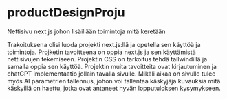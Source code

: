 # productDesignProju
Nettisivu next.js johon lisäillään toimintoja mitä keretään

Trakoituksena olisi luoda projekti next.js:llä ja opetella sen käyttöä ja toimintoja. Projketin tavoitteena on oppia next.js ja sen käyttämistä nettisivujen tekemiseen.
Projektin CSS on tarkoitus tehdä tailwindillä ja samalla oppia sen käyttöä. Projektin muita tavoitteita ovat kirjautuminen ja chatGPT implementaatio jollain tavalla sivulle.
Mikäli aikaa on sivulle tulee myös AI parametrien tallennus, johon voi tallentaa käskyjäja kuvauksia mitä käskyillä on haettu, jotka ovat antaneet hyvän lopputuloksen kysymykseen.
